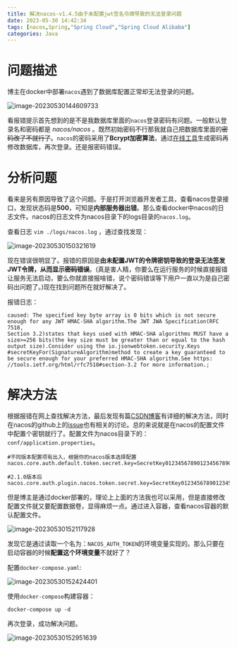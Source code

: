 ```yaml
---
title: 解决nacos-v1.4.5由于未配置jwt签名令牌导致的无法登录问题
date: 2023-05-30 14:42:34
tags: [nacos,Spring,"Spring Cloud","Spring Cloud Alibaba"]
categories: Java
---
```


# 问题描述

博主在docker中部署`nacos`遇到了数据库配置正常却无法登录的问题。

![image-20230530144609733](https://fastly.jsdelivr.net/gh/Echo-xzp/Resource/img/image-20230530144609733.png)

看报错提示首先想到的是不是我数据库里面的`nacos`登录密码有问题。一般默认登录名和密码都是 *nacos/nacos* 。既然初始密码不行那我就自己把数据库里面的~~密码改了不就行了~~。`nacos`的密码采用了**Bcrypt加密算法**，通过[在线工具](https://www.jisuan.mobi/nX7.html)生成密码再修改数据库，再次登录。还是报密码错误。

# 分析问题

看来是另有原因导致了这个问题。于是打开浏览器开发者工具，查看nacos登录接口，发现状态码是**500**，可知是**内部服务器出错**。那么查看docker中nacos的日志文件。nacos的日志文件为nacos目录下的logs目录的`nacos.log`。

查看日志 `vim ./logs/nacos.log` ，通过查找发现：

![image-20230530150321619](https://fastly.jsdelivr.net/gh/Echo-xzp/Resource/img/image-20230530150321619.png)



现在错误很明显了。报错的原因是**由未配置JWT的令牌密钥导致的登录无法签发JWT令牌，从而显示~~密码错误~~**。(真是害人精，你要么在运行服务的时候直接报错让服务无法启动，要么你就直接报啥错，说个密码错误等下用户一直以为是自己密码出问题了。)现在找到问题所在就好解决了。

报错日志：

```
caused: The specified key byte array is 0 bits which is not secure enough for any JWT HMAC-SHA algorithm.The JWT JWA Specification(RFC 7518,
Section 3.2)states that keys used with HMAC-SHA algorithms MUST have a size>=256 bits(the key size must be greater than or equal to the hash output size).Consider using the io.jsonwebtoken.security.Keys #secretKeyFor(SignatureAlgorithm)method to create a key guaranteed to be secure enough for your preferred HMAC-SHA algorithm.See https: //tools.ietf.org/html/rfc7518#section-3.2 for more information.;
```



# 解决方法

根据报错在网上查找解决方法，最后发现有篇[CSDN博客](https://blog.csdn.net/dawei1980/article/details/129315241)有详细的解决方法，同时在nacos的github上的[issue](https://github.com/alibaba/nacos/issues/10047)也有相关的讨论。总的来说就是在nacos的配置文件中配置个密钥就行了。配置文件为nacos目录下的：`conf/application.properties`。

```
#不同版本配置项有出入，根据你的nacos版本选择配置
nacos.core.auth.default.token.secret.key=SecretKey012345678901234567890123456789012345678901234567890123456789

#2.1.0版本后
nacos.core.auth.plugin.nacos.token.secret.key=SecretKey012345678901234567890123456789012345678901234567890123456789
```

但是博主是通过docker部署的，理论上上面的方法我也可以采用，但是直接修改配置文件就又要配置数据卷，显得麻烦一点。通过进入容器，查看nacos容器的默认配置文件。

![image-20230530152117928](https://fastly.jsdelivr.net/gh/Echo-xzp/Resource/img/image-20230530152117928.png)

发现它是通过读取一个名为：`NACOS_AUTH_TOKEN`的环境变量实现的。那么只要在启动容器的时候**配置这个环境变量**不就好了？

配置`docker-compose.yaml`:

![image-20230530152424401](https://fastly.jsdelivr.net/gh/Echo-xzp/Resource/img/image-20230530152424401.png)

使用`docker-compose`构建容器：

```
docker-compose up -d
```

再次登录，成功解决问题。

![image-20230530152951639](https://fastly.jsdelivr.net/gh/Echo-xzp/Resource/img/image-20230530152951639.png)
